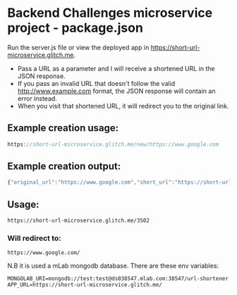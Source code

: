 # Backend Challenges microservice project - package.json

Run the server.js file or view the deployed app in https://short-url-microservice.glitch.me.

* Pass a URL as a parameter and I will receive a shortened URL in the JSON response.
* If you pass an invalid URL that doesn't follow the valid http://www.example.com format, the JSON response will contain an error instead.
* When you visit that shortened URL, it will redirect you to the original link.

## Example creation usage:

```js
https://short-url-microservice.glitch.me/new/https://www.google.com
```

## Example creation output:

```js
{"original_url":"https://www.google.com","short_url":"https://short-url-microservice.glitch.me/3502"}
```

## Usage:

```
https://short-url-microservice.glitch.me/3502
```

### Will redirect to:

```
https://www.google.com/
```

N.B it is used a mLab mongodb database. There are these env variables:

```
MONGOLAB_URI=mongodb://test:test@ds038547.mlab.com:38547/url-shortener
APP_URL=https://short-url-microservice.glitch.me/
```